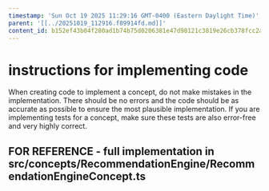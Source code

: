 ```yaml
---
timestamp: 'Sun Oct 19 2025 11:29:16 GMT-0400 (Eastern Daylight Time)'
parent: '[[../20251019_112916.f89914fd.md]]'
content_id: b152ef43b04f280ad1b74b75d0206381e47d98121c3819e26cb378fcc2a01a09
---
```


# instructions for implementing code

When creating code to implement a concept, do not make mistakes in the implementation. There should be no errors and the code should be as accurate as possible to ensure the most plausible implementation. If you are implementing tests for a concept, make sure these tests are also error-free and very highly correct.

## FOR REFERENCE - full implementation in src/concepts/RecommendationEngine/RecommendationEngineConcept.ts
